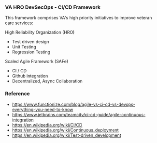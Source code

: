 ### VA HRO DevSecOps - CI/CD Framework

This framework comprises VA's high priority initiatives to improve veteran care services:

High Reliability Organization (HRO)
* Test driven design
* Unit Testing
* Regression Testing


Scaled Agile Framework (SAFe)
* CI / CD
* Github integration
* Decentralized, Async Collaboration



### Reference
* https://www.functionize.com/blog/agile-vs-ci-cd-vs-devops-everything-you-need-to-know
* https://www.jetbrains.com/teamcity/ci-cd-guide/agile-continuous-integration
* https://en.wikipedia.org/wiki/CI/CD
* https://en.wikipedia.org/wiki/Continuous_deployment
* https://en.wikipedia.org/wiki/Test-driven_development

